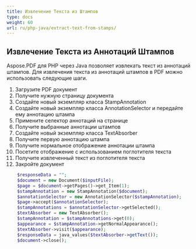 ```yaml
---
title: Извлечение Текста из Штампов
type: docs
weight: 60
url: ru/php-java/extract-text-from-stamps/
---
```


## Извлечение Текста из Аннотаций Штампов

Aspose.PDF для PHP через Java позволяет извлекать текст из аннотаций штампов. Для извлечения текста из аннотаций штампов в PDF можно использовать следующие шаги.

1. Загрузите PDF документ
1. Получите нужную страницу документа
1. Создайте новый экземпляр класса StampAnnotation
1. Создайте новый экземпляр класса AnnotationSelector и передайте ему аннотацию штампа
1. Примените селектор аннотаций на странице
1. Получите выбранные аннотации штампов
1. Создайте новый экземпляр класса TextAbsorber
1. Получите первую аннотацию штампа
1. Получите нормальное отображение аннотации штампа
1. Посетите отображение с использованием поглотителя текста
1. Получите извлеченный текст из поглотителя текста
1. Закройте документ

```php
    $responseData = "";
    $document = new Document($inputFile);
    $page = $document->getPages()->get_Item(1);
    $stampAnnotation = new StampAnnotation($document);
    $annotationSelector = new AnnotationSelector($stampAnnotation);
    $page->accept($annotationSelector);
    $stampAnnotations = $annotationSelector->getSelected();
    $textAbsorber = new TextAbsorber();
    $stampAnnotation = $stampAnnotations->get(0);    
    $appearance = $stampAnnotation->getNormalAppearance();
    $textAbsorber->visit($appearance);
    $responseData = java_values($textAbsorber->getText());       
    $document->close();
```